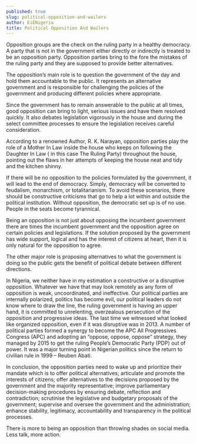 ```yaml
---
published: true
slug: political-opposition-and-wailers
author: EiENigeria
title: Political Opposition And Wailers
---
```

Opposition groups are the check on the ruling party in a healthy democracy. A party that is not in the government either directly or indirectly is treated to be an opposition party. Opposition parties bring to the fore the mistakes of the ruling party and they are supposed to provide better alternatives.

The opposition’s main role is to question the government of the day and hold them accountable to the public. It represents an alternative government and is responsible for challenging the policies of the government and producing different policies where appropriate.

Since the government has to remain answerable to the public at all times, good opposition can bring to light, serious issues and have them resolved quickly. It also debates legislation vigorously in the house and during the select committee processes to ensure the legislation receives careful consideration.

According to a renowned Author, R. K. Narayan, opposition parties play the role of a Mother In Law inside the house who keeps on following the Daughter In Law ( in this case The Ruling Party) throughout the house, pointing out the flaws in her attempts of keeping the house neat and tidy and the kitchen shinny.

If there will be no opposition to the policies formulated by the government, it will lead to the end of democracy. Simply, democracy will be converted to feudalism, monarchism, or totalitarianism. To avoid these scenarios, there should be constructive criticisms that go to help a lot within and outside the political institution. Without opposition, the democratic set up is of no use. People in the seats become tyrannical.

Being an opposition is not just about opposing the incumbent government there are times the incumbent government and the opposition agree on certain policies and legislations. If the solution proposed by the government has wide support, logical and has the interest of citizens at heart, then it is only natural for the opposition to agree.

The other major role is proposing alternatives to what the government is doing so the public gets the benefit of political debate between different directions.

In Nigeria, we neither have in my estimation a constructive or a disruptive opposition. Whatever we have that may look remotely as any form of opposition is weak, uncoordinated, and ineffective. Our political parties are internally polarized, politics has become evil, our political leaders do not know where to draw the line, the ruling government is having an upper hand, it is committed to unrelenting, overzealous persecution of the opposition and progressive ideas.  The last time we witnessed what looked like organized opposition, even if it was disruptive was in 2013. A number of political parties formed a synergy to become the APC All Progressives Congress (APC) and adopting an “oppose, oppose, oppose” strategy, they managed by 2015 to get the ruling People’s Democratic Party (PDP) out of power.  It was a major turning point in Nigerian politics since the return to civilian rule in 1999 – Reuben Abati.

In conclusion, the opposition parties need to wake up and prioritize their mandate which is to offer political alternatives; articulate and promote the interests of citizens; offer alternatives to the decisions proposed by the government and the majority representative; improve parliamentary decision-making procedures by ensuring debate, reflection and contradiction; scrutinise the legislative and budgetary proposals of the government; supervise and oversee the government and the administration; enhance stability, legitimacy, accountability and transparency in the political processes.

There is more to being an opposition than throwing shades on social media. Less talk, more action.

